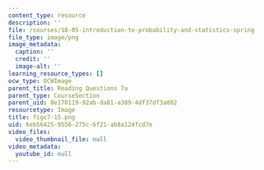 ```yaml
---
content_type: resource
description: ''
file: /courses/18-05-introduction-to-probability-and-statistics-spring-2014/6eb564259556275c6f21ab8a124fcd7e_figc7-15.png
file_type: image/png
image_metadata:
  caption: ''
  credit: ''
  image-alt: ''
learning_resource_types: []
ocw_type: OCWImage
parent_title: Reading Questions 7a
parent_type: CourseSection
parent_uid: 8e170119-92ab-da81-a389-4df37df3a092
resourcetype: Image
title: figc7-15.png
uid: 6eb56425-9556-275c-6f21-ab8a124fcd7e
video_files:
  video_thumbnail_file: null
video_metadata:
  youtube_id: null
---
```

